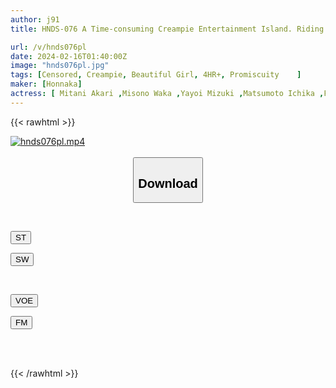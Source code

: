 ```yaml
---
author: j91
title: HNDS-076 A Time-consuming Creampie Entertainment Island. Riding A Time Machine And Searching For Pussies On A Great Adventure! 10 Beautiful Girls Big Orgy Special! !

url: /v/hnds076pl
date: 2024-02-16T01:40:00Z
image: "hnds076pl.jpg"
tags: [Censored, Creampie, Beautiful Girl, 4HR+, Promiscuity	]
maker: [Honnaka]
actress: [ Mitani Akari ,Misono Waka ,Yayoi Mizuki ,Matsumoto Ichika ,Fujimori Riho ,Nanase Arisu ,Kitano Mina, Arai Rima ,Kuramoto Sumire ,Hibino Uta]
---
```



{{< rawhtml >}}

<div class="video" data-videoid="Gk7eOdM03AI164x">
    <a href="javascript:;">
        <img src="/v/hnds076pl/hnds076pl.jpg" width="WIDTH" height="HEIGHT" alt="hnds076pl.mp4" loading="lazy">
    </a>
</div>

<script type="text/javascript" src="https://j91.asia/asset/on-demand-st.js"></script>

<br>
  <link rel="stylesheet" href="https://j91.asia/asset/bs5.css">
  
  <center>
  <button class="btn btn-primary" type="button" data-bs-toggle="collapse" data-bs-target=".multi-collapse" aria-expanded="false" aria-controls="multiCollapseExample1 multiCollapseExample2"><h2>Download</h2></button></center>
</p>
<div class="row">
  <div class="col">
    <div class="collapse multi-collapse" id="multiCollapseExample1">
      <div class="card card-body">
	      	      <br>
<div class="buttons">  
<p><a href="https://streamtape.to/v/Gk7eOdM03AI164x" target="_blank"><button class="btn-hover color-3"><i class="fa fa-download"></i> ST</button></a></p>
<p><a href="https://cdnwish.com/8fo7q6cvnwy8" target="_blank"><button class="btn-hover color-2"><i class="fa fa-download"></i> SW</button></a></p></div>
    </div>
  </div>
</div>
  <div class="col">
    <div class="collapse multi-collapse" id="multiCollapseExample2">
      <div class="card card-body">
	      <br>
<div class="buttons">
<p><a href="https://voe.sx/oswbg3wpu7xp" target="_blank"><button class="btn-hover color-9"><i class="fa fa-download"></i> VOE</button></a></p>
<p><a href="https://filemoon.sx/d/wk7c8igb24jf"><button class="btn-hover color-8"><i class="fa fa-download"></i> FM</button></a></p></div>
<br><br>
      </div>
    </div>
  </div>
</div>

{{< /rawhtml >}}